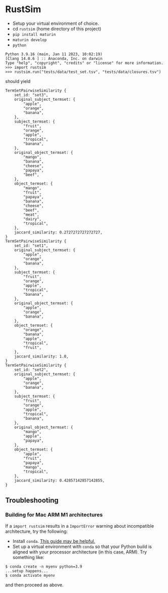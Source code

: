 # RustSim

- Setup your virtual environment of choice.
- cd `rustsim` (home directory of this project)
- `pip install maturin`
- `maturin develop`
- `python`
```
Python 3.9.16 (main, Jan 11 2023, 10:02:19) 
[Clang 14.0.6 ] :: Anaconda, Inc. on darwin
Type "help", "copyright", "credits" or "license" for more information.
>>> import rustsim
>>> rustsim.run("tests/data/test_set.tsv", "tests/data/closures.tsv")
```
should yield
```
TermSetPairwiseSimilarity {
    set_id: "set3",
    original_subject_termset: {
        "apple",
        "orange",
        "banana",
    },
    subject_termset: {
        "fruit",
        "orange",
        "apple",
        "tropical",
        "banana",
    },
    original_object_termset: {
        "mango",
        "banana",
        "cheese",
        "papaya",
        "beef",
    },
    object_termset: {
        "mango",
        "fruit",
        "papaya",
        "banana",
        "cheese",
        "beef",
        "meat",
        "dairy",
        "tropical",
    },
    jaccard_similarity: 0.2727272727272727,
}
TermSetPairwiseSimilarity {
    set_id: "set1",
    original_subject_termset: {
        "apple",
        "orange",
        "banana",
    },
    subject_termset: {
        "fruit",
        "orange",
        "apple",
        "tropical",
        "banana",
    },
    original_object_termset: {
        "apple",
        "orange",
        "banana",
    },
    object_termset: {
        "orange",
        "banana",
        "apple",
        "tropical",
        "fruit",
    },
    jaccard_similarity: 1.0,
}
TermSetPairwiseSimilarity {
    set_id: "set2",
    original_subject_termset: {
        "apple",
        "orange",
        "banana",
    },
    subject_termset: {
        "fruit",
        "orange",
        "apple",
        "tropical",
        "banana",
    },
    original_object_termset: {
        "mango",
        "apple",
        "papaya",
    },
    object_termset: {
        "apple",
        "fruit",
        "papaya",
        "mango",
        "tropical",
    },
    jaccard_similarity: 0.42857142857142855,
}
```

## Troubleshooting

### Building for Mac ARM M1 architectures

If a `import rustsim` results in a `ImportError` warning about incompatible architecture, try the following:
- Install `conda`. [This guide may be helpful.](https://towardsdatascience.com/how-to-manage-conda-environments-on-an-apple-silicon-m1-mac-1e29cb3bad12)
- Set up a virtual environment with `conda` so that your Python build is aligned with your processor architecture (in this case, ARM).
Try something like:
```
$ conda create -n myenv python=3.9
...setup happens...
$ conda activate myenv
```
and then proceed as above.
